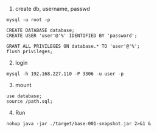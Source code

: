1. create db, username, passwd
```
mysql -u root -p
```
```
CREATE DATABASE database;
CREATE USER 'user'@'%' IDENTIFIED BY 'password';
```
```
GRANT ALL PRIVILEGES ON database.* TO 'user'@'%';
flush privileges; 
```
2. login
```
mysql -h 192.168.227.110 -P 3306 -u user -p
```
3. mount
```
use database;
source /path.sql; 
```
4. Run
```
nohup java -jar ./target/base-001-snapshot.jar 2>&1 &
```
